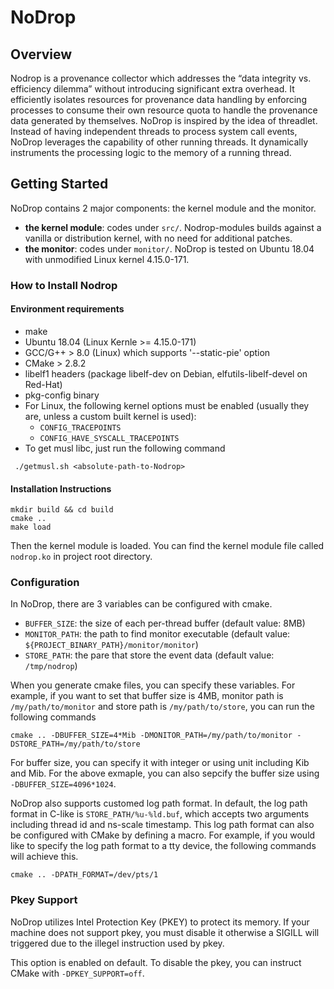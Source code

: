 # NoDrop

## Overview
Nodrop is a provenance collector which addresses the “data integrity vs. efficiency dilemma” without introducing significant extra overhead. It efficiently isolates resources for provenance data handling by enforcing processes to consume their own resource quota to handle the provenance data generated by themselves. NoDrop is inspired by the idea of threadlet. Instead of having independent threads to process system call events, NoDrop leverages the capability of other running threads. It dynamically instruments the processing logic to the memory of a running thread.

## Getting Started
NoDrop contains 2 major components: the kernel module and the monitor. 
* **the kernel module**: codes under `src/`. Nodrop-modules builds against a vanilla or distribution kernel, with no need for additional patches.
* **the monitor**: codes under `monitor/`. 
NoDrop is tested on Ubuntu 18.04 with unmodified Linux kernel 4.15.0-171.

### How to Install Nodrop 
#### Environment requirements
* make
* Ubuntu 18.04 (Linux Kernle >= 4.15.0-171) 
* GCC/G++ > 8.0 (Linux) which supports '--static-pie' option 
* CMake > 2.8.2
* libelf1 headers (package libelf-dev on Debian, elfutils-libelf-devel on Red-Hat)
* pkg-config binary
* For Linux, the following kernel options must be enabled (usually they are, unless a custom built kernel is used):
    *  `CONFIG_TRACEPOINTS`
    *  `CONFIG_HAVE_SYSCALL_TRACEPOINTS`
 * To get musl libc, just run the following command
```shell
 ./getmusl.sh <absolute-path-to-Nodrop>
```

#### Installation Instructions
```shell
mkdir build && cd build
cmake ..
make load
```
Then the kernel module is loaded. You can find the kernel module file called `nodrop.ko` in project root directory.

### Configuration
In NoDrop, there are 3 variables can be configured with cmake.

- `BUFFER_SIZE`: the size of each per-thread buffer (default value: 8MB)
- `MONITOR_PATH`: the path to find monitor executable (default value: `${PROJECT_BINARY_PATH}/monitor/monitor`)
- `STORE_PATH`: the pare that store the event data (default value: `/tmp/nodrop`)

When you generate cmake files, you can specify these variables. For example, if you want to set that buffer size is 4MB, monitor path is `/my/path/to/monitor` and store path is `/my/path/to/store`, you can run the following commands

```
cmake .. -DBUFFER_SIZE=4*Mib -DMONITOR_PATH=/my/path/to/monitor -DSTORE_PATH=/my/path/to/store
```

For buffer size, you can specify it with integer or using unit including Kib and Mib. For the above exmaple, you can also sepcify the buffer size using `-DBUFFER_SIZE=4096*1024`.

NoDrop also supports customed log path format. In default, the log path format in C-like is `STORE_PATH/%u-%ld.buf`, which accepts two arguments including thread id and ns-scale timestamp. This log path format can also be configured with CMake by defining a macro. For example, if you would like to specify the log path format to a tty device, the following commands will achieve this.

```
cmake .. -DPATH_FORMAT=/dev/pts/1
```

### Pkey Support
NoDrop utilizes Intel Protection Key (PKEY) to protect its memory. If your machine does not support pkey, you must disable it otherwise a SIGILL will triggered due to the illegel instruction used by pkey.

This option is enabled on default. To disable the pkey, you can instruct CMake with `-DPKEY_SUPPORT=off`.
